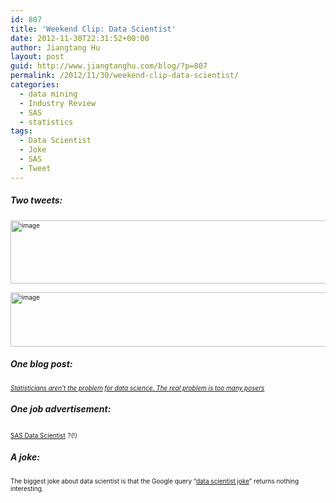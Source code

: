 ```yaml
---
id: 807
title: 'Weekend Clip: Data Scientist'
date: 2012-11-30T22:31:52+00:00
author: Jiangtang Hu
layout: post
guid: http://www.jiangtanghu.com/blog/?p=807
permalink: /2012/11/30/weekend-clip-data-scientist/
categories:
  - data mining
  - Industry Review
  - SAS
  - statistics
tags:
  - Data Scientist
  - Joke
  - SAS
  - Tweet
---
```

##### Two tweets:

[<font size="1"><img style="background-image: none; border-bottom: 0px; border-left: 0px; margin: 3px auto 5px; padding-left: 0px; padding-right: 0px; display: block; float: none; border-top: 0px; border-right: 0px; padding-top: 0px" title="image" border="0" alt="image" src="http://www.jiangtanghu.com/blog/wp-content/uploads/2012/11/image_thumb.png" width="525" height="101" /></font>](http://www.jiangtanghu.com/blog/wp-content/uploads/2012/11/image.png)

[<font size="1"><img style="background-image: none; border-bottom: 0px; border-left: 0px; margin: 3px auto 5px; padding-left: 0px; padding-right: 0px; display: block; float: none; border-top: 0px; border-right: 0px; padding-top: 0px" title="image" border="0" alt="image" src="http://www.jiangtanghu.com/blog/wp-content/uploads/2012/11/image_thumb1.png" width="522" height="87" /></font>](http://www.jiangtanghu.com/blog/wp-content/uploads/2012/11/image1.png)

##### One blog post:

_<a href="http://mathbabe.org/2012/07/31/statisticians-arent-the-problem-for-data-science-the-real-problem-is-too-many-posers/" target="_blank"><font size="1">Statisticians aren’t the problem for data science. The real problem is too many posers</font></a>_

##### One job advertisement:

<a href="http://www.ziprecruiter.com/job/SAS-Data-Scientist/1f127e2e/?source=social-linkedin-group-jobs" target="_blank"><font size="1">SAS Data Scientist</font></a> <font size="1">?(!)</font>

##### A joke:

<font size="1">The biggest joke about data scientist is that the Google query “</font><a href="https://www.google.com/search?q=data+scientist+joke" target="_blank"><font size="1">data scientist joke</font></a><font size="1">” returns nothing interesting.</font>